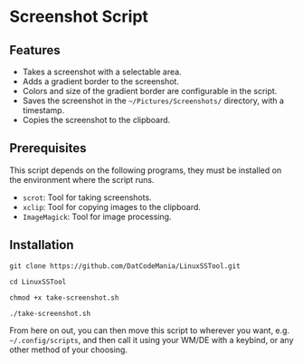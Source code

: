 # Screenshot Script

## Features

- Takes a screenshot with a selectable area.
- Adds a gradient border to the screenshot.
- Colors and size of the gradient border are configurable in the script.
- Saves the screenshot in the `~/Pictures/Screenshots/` directory, with a timestamp.
- Copies the screenshot to the clipboard.

## Prerequisites

This script depends on the following programs, they must be installed on the environment where the script runs.

- `scrot`: Tool for taking screenshots.
- `xclip`: Tool for copying images to the clipboard.
- `ImageMagick`: Tool for image processing.

## Installation
`git clone https://github.com/DatCodeMania/LinuxSSTool.git`

`cd LinuxSSTool`

`chmod +x take-screenshot.sh`

`./take-screenshot.sh`

From here on out, you can then move this script to wherever you want, e.g. `~/.config/scripts`, and then call it using your WM/DE with a keybind, or any other method of your choosing.

